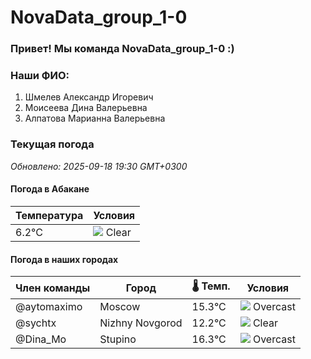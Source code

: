 # NovaData_group_1-0
### Привет! Мы команда NovaData_group_1-0 :)

### Наши ФИО:
1. Шмелев Александр Игоревич
2. Моисеева Дина Валерьевна
3. Алпатова Марианна Валерьевна

### Текущая погода
<!-- WEATHER:START -->
_Обновлено: 2025-09-18 19:30 GMT+0300_

#### Погода в Абакане

| Температура | Условия |
|-------------|----------|
| 6.2°C     | ![](https://cdn.weatherapi.com/weather/64x64/night/113.png) Clear |

#### Погода в наших городах

| Член команды  | Город               | 🌡️ Темп.  | Условия          |
|---------------|---------------------|-----------|--------------------|
| @aytomaximo    | Moscow              |   15.3°C | ![](https://cdn.weatherapi.com/weather/64x64/night/122.png) Overcast     |
| @sychtx        | Nizhny Novgorod     |   12.2°C | ![](https://cdn.weatherapi.com/weather/64x64/night/113.png) Clear        |
| @Dina_Mo       | Stupino             |   16.3°C | ![](https://cdn.weatherapi.com/weather/64x64/night/122.png) Overcast     |

<!-- WEATHER:END -->

